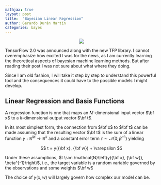 ```yaml
---
mathjax: true
layout: post
title:  "Bayesian Linear Regression"
author: Gerardo Durán Martín
categories: bayes
---
```


<div style="text-align: center;">
<img src="{{site.url}}/assets/img/download.png">
</div>

TensorFlow 2.0 was announced along with the new TFP library. I cannot overemphasize how excited I was for the news, as I am currently learning the theoretical aspects of bayesian machine learning methods. But after reading their post I was not sure about what where they doing.

Since I am old fashion, I will take it step by step to understand this powerful tool and the consequences it could have to the possible models I might develop.

## Linear Regression and Basis Functions
A regression function is one that maps an $M$-dimensional input vector $\bf x$ to a $k$-dimensional output vector $\bf t$.

In its most simplest form, the connection from $\bf x$ to $\bf t$ can be made assuming that the resulting vector $\bf t$ is the sum of a linear function $y:\mathbb{R}^M \to \mathbb{R}^k$ and a constant error term $\epsilon \sim \mathcal{N}(0, \beta^{-1})$ yielding

$$
	t = y({\bf x}, {\bf w}) + \varepsilon
$$

Under these assumptions, $t \sim \mathcal{N}\left(y({\bf x}, {\bf w}), \beta^{-1}\right)$, i.e., the target variable is a random variable governed by the observations and some weights $\bf w$

The choice of $y(x, w)$ will largely govern how complex our model can be.